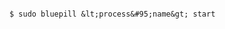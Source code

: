 <!-- layout:code post: 1967-09-26-bluepill_start -->

```

$ sudo bluepill &lt;process&#95;name&gt; start

```

